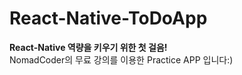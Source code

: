 # React-Native-ToDoApp

**React-Native 역량을 키우기 위한 첫 걸음!**
<br>
NomadCoder의 무료 강의를 이용한 Practice APP 입니다:)
